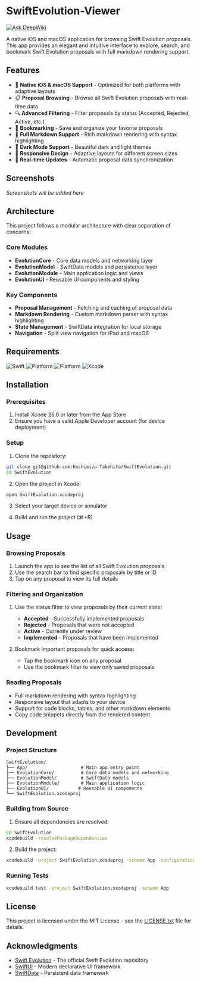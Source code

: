 # SwiftEvolution-Viewer 

[![Ask DeepWiki](https://deepwiki.com/badge.svg)](https://deepwiki.com/Koshimizu-Takehito/SwiftEvolution-Viewer)

A native iOS and macOS application for browsing Swift Evolution proposals. This app provides an elegant and intuitive interface to explore, search, and bookmark Swift Evolution proposals with full markdown rendering support.

## Features

- 📱 **Native iOS & macOS Support** - Optimized for both platforms with adaptive layouts
- 📋 **Proposal Browsing** - Browse all Swift Evolution proposals with real-time data
- 🔍 **Advanced Filtering** - Filter proposals by status (Accepted, Rejected, Active, etc.)
- 🔖 **Bookmarking** - Save and organize your favorite proposals
- 📖 **Full Markdown Support** - Rich markdown rendering with syntax highlighting
- 🌙 **Dark Mode Support** - Beautiful dark and light themes
- 📱 **Responsive Design** - Adaptive layouts for different screen sizes
- 🔄 **Real-time Updates** - Automatic proposal data synchronization

## Screenshots

*Screenshots will be added here*

## Architecture

This project follows a modular architecture with clear separation of concerns:

### Core Modules

- **EvolutionCore** - Core data models and networking layer
- **EvolutionModel** - SwiftData models and persistence layer
- **EvolutionModule** - Main application logic and views
- **EvolutionUI** - Reusable UI components and styling

### Key Components

- **Proposal Management** - Fetching and caching of proposal data
- **Markdown Rendering** - Custom markdown parser with syntax highlighting
- **State Management** - SwiftData integration for local storage
- **Navigation** - Split view navigation for iPad and macOS

## Requirements

![Swift](https://img.shields.io/badge/swift-6.2-orange.svg)
![Platform](https://img.shields.io/badge/iOS-26.0+-blue.svg)
![Platform](https://img.shields.io/badge/macOS-26.0+-blue.svg)
![Xcode](https://img.shields.io/badge/xcode-26.0+-magenta.svg)

## Installation

### Prerequisites

1. Install Xcode 26.0 or later from the App Store
2. Ensure you have a valid Apple Developer account (for device deployment)

### Setup

1. Clone the repository:
```bash
git clone git@github.com:Koshimizu-Takehito/SwiftEvolution.git
cd SwiftEvolution
```

2. Open the project in Xcode:
```bash
open SwiftEvolution.xcodeproj
```

3. Select your target device or simulator

4. Build and run the project (⌘+R)

## Usage

### Browsing Proposals

1. Launch the app to see the list of all Swift Evolution proposals
2. Use the search bar to find specific proposals by title or ID
3. Tap on any proposal to view its full details

### Filtering and Organization

1. Use the status filter to view proposals by their current state:
   - **Accepted** - Successfully implemented proposals
   - **Rejected** - Proposals that were not accepted
   - **Active** - Currently under review
   - **Implemented** - Proposals that have been implemented

2. Bookmark important proposals for quick access:
   - Tap the bookmark icon on any proposal
   - Use the bookmark filter to view only saved proposals

### Reading Proposals

- Full markdown rendering with syntax highlighting
- Responsive layout that adapts to your device
- Support for code blocks, tables, and other markdown elements
- Copy code snippets directly from the rendered content

## Development

### Project Structure

```
SwiftEvolution/
├── App/                    # Main app entry point
├── EvolutionCore/          # Core data models and networking
├── EvolutionModel/         # SwiftData models
├── EvolutionModule/        # Main application logic
├── EvolutionUI/           # Reusable UI components
└── SwiftEvolution.xcodeproj
```

### Building from Source

1. Ensure all dependencies are resolved:
```bash
cd SwiftEvolution
xcodebuild -resolvePackageDependencies
```

2. Build the project:
```bash
xcodebuild -project SwiftEvolution.xcodeproj -scheme App -configuration Debug
```

### Running Tests

```bash
xcodebuild test -project SwiftEvolution.xcodeproj -scheme App
```

## License

This project is licensed under the MIT License - see the [LICENSE.txt](LICENSE.txt) file for details.

## Acknowledgments

- [Swift Evolution](https://github.com/apple/swift-evolution) - The official Swift Evolution repository
- [SwiftUI](https://developer.apple.com/xcode/swiftui/) - Modern declarative UI framework
- [SwiftData](https://developer.apple.com/documentation/swiftdata) - Persistent data framework
